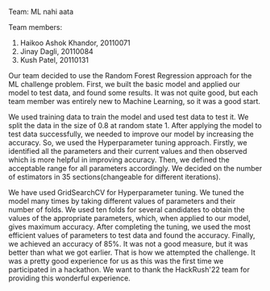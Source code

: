 Team: ML nahi aata

Team members: 
1. Haikoo Ashok Khandor, 20110071
2. Jinay Dagli, 20110084
3. Kush Patel, 20110131


Our team decided to use the Random Forest Regression approach for the ML challenge problem. First, we built the basic model and applied our model to test data, and found some results. It was not quite good, but each team member was entirely new to Machine Learning, so it was a good start. 

We used training data to train the model and used test data to test it. We split the data in the size of 0.8 at random state 1. After applying the model to test data successfully, we needed to improve our model by increasing the accuracy. So, we used the Hyperparameter tuning approach. Firstly, we identified all the parameters and their current values and then observed which is more helpful in improving accuracy. Then, we defined the acceptable range for all parameters accordingly. We decided on the number of estimators in 35 sections(changeable for different iterations). 

We have used GridSearchCV for Hyperparameter tuning. We tuned the model many times by taking different values of parameters and their number of folds. We used ten folds for several candidates to obtain the values of the appropriate parameters, which, when applied to our model, gives maximum accuracy. After completing the tuning, we used the most efficient values of parameters to test data and found the accuracy. Finally, we achieved an accuracy of 85%. It was not a good measure, but it was better than what we got earlier. That is how we attempted the challenge. It was a pretty good experience for us as this was the first time we participated in a hackathon. We want to thank the HackRush'22 team for providing this wonderful experience. 
